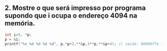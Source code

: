 ## 2. Mostre o que será impresso por programa supondo que i ocupa o endereço 4094 na memória.
```c
int i=5, *p;
p = &i;
printf("%x %d %d %d %d", p,*p+2,**&p,3**p,**&p+4); // saida: 00000ffe 7 5 15 9
```